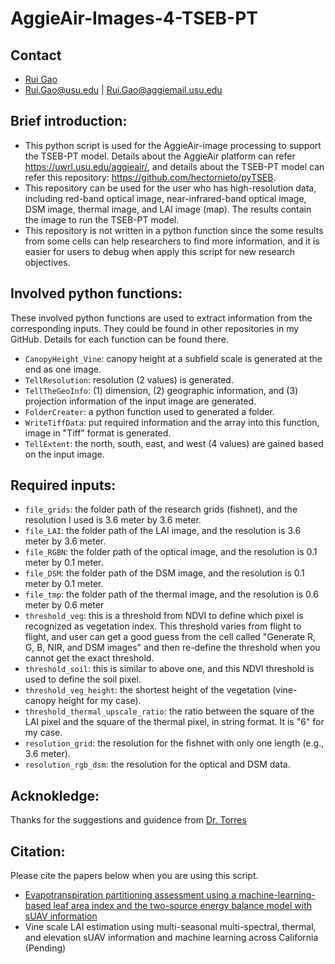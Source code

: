 
# AggieAir-Images-4-TSEB-PT
## Contact
- [Rui Gao](https://github.com/RuiGao92)
- Rui.Gao@usu.edu | Rui.Gao@aggiemail.usu.edu

## Brief introduction:<br>
- This python script is used for the AggieAir-image processing to support the TSEB-PT model. Details about the AggieAir platform can refer https://uwrl.usu.edu/aggieair/, and details about the TSEB-PT model can refer this repository: https://github.com/hectornieto/pyTSEB.
- This repository can be used for the user who has high-resolution data, including red-band optical image, near-infrared-band optical image, DSM image, thermal image, and LAI image (map). The results contain the image to run the TSEB-PT model.
- This repository is not written in a python function since the some results from some cells can help researchers to find more information, and it is easier for users to debug when apply this script for new research objectives.

## Involved python functions:
These involved python functions are used to extract information from the corresponding inputs. They could be found in other repositories in my GitHub. Details for each function can be found there.
- `CanopyHeight_Vine`: canopy height at a subfield scale is generated at the end as one image.
- `TellResolution`: resolution (2 values) is generated.
- `TellTheGeoInfo`: (1) dimension, (2) geographic information, and (3) projection information of the input image are generated. 
- `FolderCreater`: a python function used to generated a folder.
- `WriteTiffData`: put required information and the array into this function, image in "Tiff" format is generated.
- `TellExtent`: the north, south, east, and west (4 values) are gained based on the input image.

## Required inputs:<br>
- `file_grids`: the folder path of the research grids (fishnet), and the resolution I used is 3.6 meter by 3.6 meter.<br>
- `file_LAI`: the folder path of the LAI image, and the resolution is 3.6 meter by 3.6 meter.<br>
- `file_RGBN`: the folder path of the optical image, and the resolution is 0.1 meter by 0.1 meter.<br>
- `file_DSM`: the folder path of the DSM image, and the resolution is 0.1 meter by 0.1 meter.<br>
- `file_tmp`: the folder path of the thermal image, and the resolution is 0.6 meter by 0.6 meter<br>
- `threshold_veg`: this is a threshold from NDVI to define which pixel is recognized as vegetation index. This threshold varies from flight to flight, and user can get a good guess from the cell called "Generate R, G, B, NIR, and DSM images" and then re-define the threshold when you cannot get the exact threshold.<br>
- `threshold_soil`: this is similar to above one, and this NDVI threshold is used to define the soil pixel.<br>
- `threshold_veg_height`: the shortest height of the vegetation (vine-canopy height for my case).<br>
- `threshold_thermal_upscale_ratio`: the ratio between the square of the LAI pixel and the square of the thermal pixel, in string format. It is "6" for my case. 
- `resolution_grid`: the resolution for the fishnet with only one length (e.g., 3.6 meter).<br>
- `resolution_rgb_dsm`: the resolution for the optical and DSM data.<br>

## Acknokledge:<br>
Thanks for the suggestions and guidence from [Dr. Torres](https://engineering.usu.edu/cee/people/faculty/torres-alfonso)

## Citation:<br>
Please cite the papers below when you are using this script.
- [Evapotranspiration partitioning assessment using a machine-learning-based leaf area index and the two-source energy balance model with sUAV information](https://www.researchgate.net/publication/350820947_Evapotranspiration_partitioning_assessment_using_a_machine-learning-based_leaf_area_index_and_the_two-source_energy_balance_model_with_sUAV_information)
- Vine scale LAI estimation using multi-seasonal multi-spectral, thermal, and elevation sUAV information and machine learning across California (Pending)


